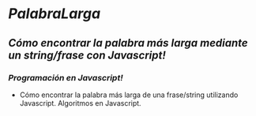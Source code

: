 # **_PalabraLarga_**

## **_Cómo encontrar la palabra más larga mediante un string/frase con Javascript!_**

### **_Programación en Javascript!_**

- Cómo encontrar la palabra más larga de una frase/string utilizando Javascript. Algoritmos en Javascript.
